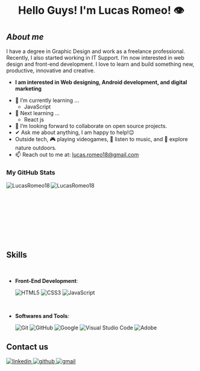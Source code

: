 <h1 align="center">Hello Guys! I'm Lucas Romeo! 👁️</h1>

## ***About me***

I have a degree in Graphic Design and work as a freelance professional. Recently, I also started working in IT Support. I’m now interested in web design and front-end development. I love to learn and build something new, productive, innovative and creative.
* **I am interested in Web designing, Android development, and digital marketing**
- 🌱 I’m currently learning ...
  - JavaScript
- 🌱 Next learning ...
  - React js
- 👯 I’m looking forward to collaborate on open source projects.
- ✔ Ask me about anything, I am happy to help!😉<br>
- Outside tech, 🎮 playing videogames, 🎵 listen to music, and 🌴 explore nature outdoors.
- 📫 Reach out to me at: <a href="lucas.romeo18@gmail.com">lucas.romeo18@gmail.com</a>


<h3>My GitHub Stats</h3>
<p><img align="left" src="https://github-readme-stats.vercel.app/api/top-langs?username=LucasRomeo18&show_icons=true&theme=dark&locale=en&layout=compact" alt="LucasRomeo18" /></p>
<p>&nbsp;<img align="left" src="https://github-readme-stats.vercel.app/api?username=LucasRomeo18&show_icons=true&theme=dark&locale=en" alt="LucasRomeo18" /></p>
<br><br><br><br><br><br><br>

## <b> Skills</b>
<br>

<p align="center">

- **Front-End Development**:

   ![HTML5](https://img.shields.io/badge/HTML5%20-%23E34F26.svg?style=for-the-badge&logo=html5&logoColor=white)
   ![CSS3](https://img.shields.io/badge/CSS%20-%231572B6.svg?style=for-the-badge&logo=css3&logoColor=white)
   ![JavaScript](https://img.shields.io/badge/JavaScript%20-%23F7DF1E.svg?style=for-the-badge&logo=javascript&logoColor=black)

   
<br>

- **Softwares and Tools**:

    ![Git](https://img.shields.io/badge/git-%23F05033.svg?style=for-the-badge&logo=git&logoColor=white)
    ![GitHub](https://img.shields.io/badge/github-%23121011.svg?style=for-the-badge&logo=github&logoColor=white)
    ![Google](https://img.shields.io/badge/google-%234285F4.svg?style=for-the-badge&logo=google&logoColor=white)
    ![Visual Studio Code](https://img.shields.io/badge/Visual%20Studio%20Code-0078d7.svg?style=for-the-badge&logo=visual-studio-code&logoColor=white)
    ![Adobe](https://img.shields.io/badge/adobe-%23FF0000.svg?style=for-the-badge&logo=adobe&logoColor=white)
  
## Contact us

<a href="https://www.linkedin.com/in/lucasdromeo/" target="_blank">
<img src=https://img.shields.io/badge/linkedin-%230077B5.svg?style=for-the-badge&logo=linkedin&logoColor=white alt=linkedin style="margin-bottom: 5px;" />

<a href="https://github.com/LucasRomeo18" target="_blank">
<img src=https://img.shields.io/badge/github-%2300acee.svg?color=181717&style=for-the-badge&logo=github&logoColor=white alt=github style="margin-bottom: 5px;" />

<a href="mailto:lucas.romeo18@gmail.com" target="_blank">
<img src=https://img.shields.io/badge/gmail-%2300acee.svg?color=EA4335&style=for-the-badge&logo=gmail&logoColor=white alt=gmail style="margin-bottom: 5px;" />
